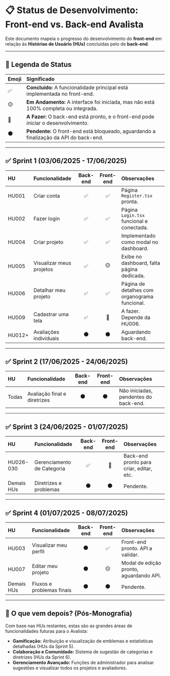 # 📋 Status de Desenvolvimento: Front-end vs. Back-end Avalista

Este documento mapeia o progresso do desenvolvimento do **front-end** em relação às **Histórias de Usuário (HUs)** concluídas pelo de **back-end**.

---

## 🧭 Legenda de Status

| Emoji | Significado |
| :--- | :--- |
| ✅ | **Concluído:** A funcionalidade principal está implementada no front-end. |
| 🟡 | **Em Andamento:** A interface foi iniciada, mas não está 100% completa ou integrada. |
| 🔵 | **A Fazer:** O back-end está pronto, e o front-end pode iniciar o desenvolvimento. |
| ⚫️ | **Pendente:** O front-end está bloqueado, aguardando a finalização da API do back-end. |

---

## ✅ Sprint 1 (03/06/2025 - 17/06/2025)

| HU | Funcionalidade | Back-end | Front-end | Observações |
| :--- | :--- | :---: | :---: | :--- |
| HU001 | Criar conta | ✅ | ✅ | Página `Register.tsx` pronta. |
| HU002 | Fazer login | ✅ | ✅ | Página `Login.tsx` funcional e conectada. |
| HU004 | Criar projeto | ✅ | ✅ | Implementado como modal no dashboard. |
| HU005 | Visualizar meus projetos | ✅ | 🟡 | Exibe no dashboard, falta página dedicada. |
| HU006 | Detalhar meu projeto | ✅ | ✅ | Página de detalhes com organograma funcional. |
| HU009 | Cadastrar uma tela | ✅ | 🔵 | A fazer. Depende da HU006. |
| HU012+| Avaliações individuais | ⚫️ | ⚫️ | Aguardando back-end. |

---

## ✅ Sprint 2 (17/06/2025 - 24/06/2025)

| HU | Funcionalidade | Back-end | Front-end | Observações |
| :--- | :--- | :---: | :---: | :--- |
| Todas | Avaliação final e diretrizes | ⚫️ | ⚫️ | Não iniciadas, pendentes do back-end. |

---

## ✅ Sprint 3 (24/06/2025 - 01/07/2025)

| HU | Funcionalidade | Back-end | Front-end | Observações |
| :--- | :--- | :---: | :---: | :--- |
| HU026-030| Gerenciamento de Categoria | ✅ | 🔵 | Back-end pronto para criar, editar, etc. |
| Demais HUs | Diretrizes e problemas | ⚫️ | ⚫️ | Pendente. |

---

## ✅ Sprint 4 (01/07/2025 - 08/07/2025)

| HU | Funcionalidade | Back-end | Front-end | Observações |
| :--- | :--- | :---: | :---: | :--- |
| HU003 | Visualizar meu perfil | ⚫️ | ✅ | Front-end pronto. API a validar. |
| HU007 | Editar meu projeto | ⚫️ | 🟡 | Modal de edição pronto, aguardando API. |
| Demais HUs | Fluxos e problemas finais | ⚫️ | ⚫️ | Pendente. |

---

## 🚀 O que vem depois? (Pós-Monografia)

Com base nas HUs restantes, estas são as grandes áreas de funcionalidades futuras para o Avalista:

* **Gamificação:** Atribuição e visualização de emblemas e estatísticas detalhadas (HUs da Sprint 5).
* **Colaboração e Comunidade:** Sistema de sugestão de categorias e diretrizes (HUs da Sprint 6).
* **Gerenciamento Avançado:** Funções de administrador para analisar sugestões e visualizar todos os projetos e avaliadores.
